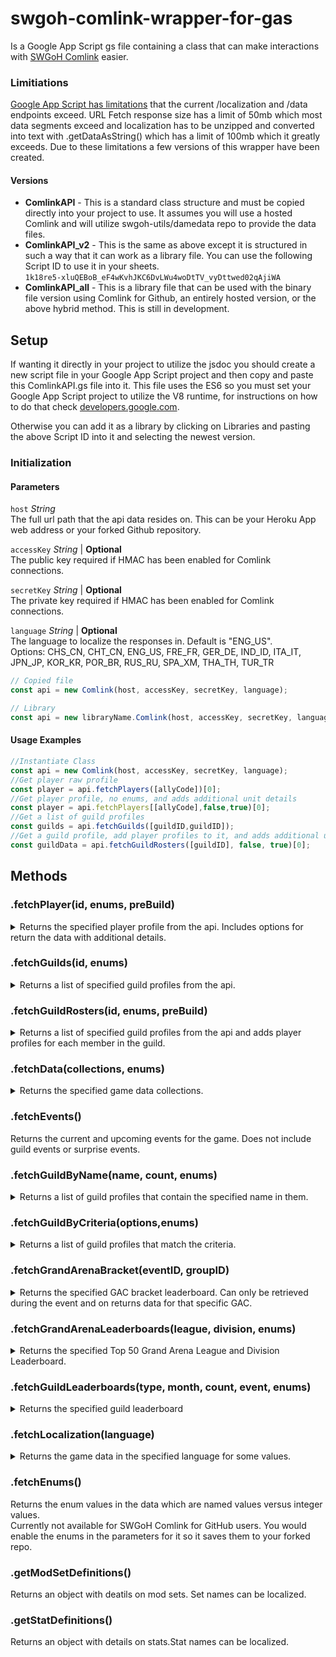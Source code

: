# swgoh-comlink-wrapper-for-gas
Is a Google App Script gs file containing a class that can make interactions with [SWGoH Comlink](https://github.com/swgoh-utils/swgoh-comlink) easier.

### Limitiations
[Google App Script has limitations](https://developers.google.com/apps-script/guides/services/quotas) that the current /localization and /data endpoints exceed. URL Fetch response size has a limit of 50mb which most data segments exceed and localization has to be unzipped and converted into text with .getDataAsString() which has a limit of 100mb which it greatly exceeds. Due to these limitations a few versions of this wrapper have been created.

#### Versions
* **ComlinkAPI** - This is a standard class structure and must be copied directly into your project to use. It assumes you will use a hosted Comlink and will utilize swgoh-utils/damedata repo to provide the data files.
* **ComlinkAPI_v2** - This is the same as above except it is structured in such a way that it can work as a library file. You can use the following Script ID to use it in your sheets.\
`1k18re5-xluQEBoB_eF4wKvhJKC6DvLWu4woDtTV_vyDttwed02qAjiWA`
* **ComlinkAPI_all** - This is a library file that can be used with the binary file version using Comlink for Github, an entirely hosted version, or the above hybrid method. This is still in development.

## Setup
If wanting it directly in your project to utilize the jsdoc you should create a new script file in your Google App Script project and then copy and paste this ComlinkAPI.gs file into it. This file uses the ES6 so you must set your Google App Script project to utilize the V8 runtime, for instructions on how to do that check [developers.google.com](https://developers.google.com/apps-script/guides/v8-runtime#enabling_the_v8_runtime).

Otherwise you can add it as a library by clicking on Libraries and pasting the above Script ID into it and selecting the newest version.

### Initialization
#### Parameters
`host` _String_\
The full url path that the api data resides on. This can be your Heroku App web address or your forked Github repository.

`accessKey` _String_ | **Optional**\
The public key required if HMAC has been enabled for Comlink connections.

`secretKey` _String_ | **Optional**\
The private key required if HMAC has been enabled for Comlink connections.

`language` _String_ | **Optional**\
The language to localize the responses in. Default is "ENG_US".\
Options: CHS_CN, CHT_CN, ENG_US, FRE_FR, GER_DE, IND_ID, ITA_IT, JPN_JP, KOR_KR, POR_BR, RUS_RU, SPA_XM, THA_TH, TUR_TR

```javascript
// Copied file
const api = new Comlink(host, accessKey, secretKey, language);

// Library
const api = new libraryName.Comlink(host, accessKey, secretKey, language);
```

#### Usage Examples
```javascript
//Instantiate Class
const api = new Comlink(host, accessKey, secretKey, language);
//Get player raw profile
const player = api.fetchPlayers([allyCode])[0];
//Get player profile, no enums, and adds additional unit details
const player = api.fetchPlayers[[allyCode],false,true)[0];
//Get a list of guild profiles
const guilds = api.fetchGuilds([guildID,guildID]);
//Get a guild profile, add player profiles to it, and adds additional unit details
const guildData = api.fetchGuildRosters([guildID], false, true)[0];   
```

## Methods
### .fetchPlayer(id, enums, preBuild)
<details><summary>Returns the specified player profile from the api. Includes options for return the data with additional details.</summary>

#### Parameters
`id` _Array_\
List of player's ally codes or player ids to retrieve data for.

`enums` _Bool_ | **Optional**\
Flag to return enum values in the response. Currently not enabled for Github. If you want the Github data to use enums you must select it in the Command Line Tool when generating the player.json file. Default is false.

`preBuild` _Bool_ | **Optional**\
Flag to return response with additional data that is all localized. Default is false.

```json
```
</details>

### .fetchGuilds(id, enums)
<details><summary>Returns a list of specified guild profiles from the api.</summary>

#### Parameters
`id` _Integer_\
List of player ally codes, player ids, or guild ids to retrieve data for.

`enums` _Bool_ | **Optional**\
Flag to return enum values in the response. Currently not enabled for Github. If you want the Github data to use enums you must select it in the Command Line Tool when generating the player.json file. Default is false.

```json
```
</details>

### .fetchGuildRosters(id, enums, preBuild)
<details><summary>Returns a list of specified guild profiles from the api and adds player profiles for each member in the guild.</summary>

#### Parameters
`id` _Array_\
List of player ally codes, player ids, or guild ids.

`enums` _Bool_ | **Optional**\
Flag to return enum values in the response. Currently not enabled for Github. If you want the Github data to use enums you must select it in the Command Line Tool when generating the player.json file. Default is false.

`preBuild` _Bool_ | **Optional**\
Flag to return response with additional data that is all localized. Default is false.

```json
```
</details>

### .fetchData(collections, enums)
<details><summary>Returns the specified game data collections.</summary>

#### Parameters
`collections` _Array_\
An array of specified collection names, see [SWGOH Comlink Wiki](https://gitlab.com/swgoh-tools/swgoh-comlink/-/wikis/Game-Data) for full list.\
Also accepts the following named groups: 
* "for_gameData" = collections required for building gameData.json
* "for_conquest" - all collections related to Conquest
* "for_abilities" - all collections related to unit abilities
* "for_territoryBattles" - all collectons related to Territory Battles
* "for_playerProfile" - all collections used to expand player data
* "for_datacrons" - all collections related to Datacrons
* "for_grandArena" - all collections related to Grand Arena

`enums` _Bool_ | **Optional**\
Flag to return enum values in the response. Currently not enabled for Github. If you want the Github data to use enums you must select it in the Command Line Tool when generating the player.json file. Default is false.

```json
```
</details>

### .fetchEvents()
Returns the current and upcoming events for the game. Does not include guild events or surprise events.

### .fetchGuildByName(name, count, enums)
<details><summary>Returns a list of guild profiles that contain the specified name in them.</summary>

#### Parameters
`name` _String_\
The name of the guild.

`count` _Integer_ | **Optional**\
The number of results to return.

`enums` _Bool_ | **Optional**\
Flag to return enum values in the response. Currently not enabled for Github. If you want the Github data to use enums you must select it in the Command Line Tool when generating the player.json file. Default is false.

```javascript
```
</details>

### .fetchGuildByCriteria(options,enums)
<details><summary>Returns a list of guild profiles that match the criteria.</summary>

#### Parameters
`options` _Object_\
Contains the keys and values to search for.
> minMemberCount: 1-50   Default is 1\
> maxMemberCount: 1-50   Default is 50\
> minGUildGalacticPower: 1+   Default is 1\
> maxGuildGalacticPower: 1+   Default is 999999999\
> count: 1-10000   Default is 10000

`enums` _Bool_ | **Optional**\
Flag to return enum values in the response. Currently not enabled for Github. If you want the Github data to use enums you must select it in the Command Line Tool when generating the player.json file. Default is false.

```javascript
```
</details>

### .fetchGrandArenaBracket(eventID, groupID)
<details><summary>Returns the specified GAC bracket leaderboard. Can only be retrieved during the event and on returns data for that specific GAC.</summary>

#### Parameters
`eventID` _String_\
The event id and instance id from the `.fetchEvents` method.

`groupID` _String_\
The event id, instance id, league name, and bracket number 0+ separated by :

```javascript
```
</details>

### .fetchGrandArenaLeaderboards(league, division, enums)
<details><summary>Returns the specified Top 50 Grand Arena League and Division Leaderboard.</summary>

#### Parameters
`league` _Integer_\
The numeric value for the league.
> 20 = Carbonite\
> 40 = Bronzium\
> 60 = Chromium\
> 80 = Aurodium\
> 100 = Kyber

`division` _Integer_\
The numeric value for the division.
> 5 = 5\
> 10 = 4\
> 15 = 3\
> 20 = 4\
> 25 = 1

```javascript
```
</details>

### .fetchGuildLeaderboards(type, month, count, event, enums)
<details><summary>Returns the specified guild leaderboard</summary>

`type` _Integer_\
The type of leaderboard to get.
> 0 = Total Raid Points\
> 2 = Specified Raid Points\
> 3 = Galactic Power\
> 4 = Territory Battle\
> 5 = Territory Wars

`month` _Integer_ | **Optional**\
Indicates returning this month or previous
> 0 = Current month\
> 1 = Previous month

`count` _Integer_ | **Optional**\
The number of results tp return. Default and max is 200.

`event` _String_ | **Required for `types` 2, 4, and 5
The id of the event to get.
> RAIDS (2)\
> `sith_raid` = Sith Triumverate\
> `rancor` = The Pit\
> `aat` = Tank Takedown\
> `rancor_challenge` = The Pit: Challenge Tier\
> TERRITORY BATTLES (4)\
> `t01D` = Rebel Assault\
> `t02D` = Imperial Retaliation\
> `t03D` = Separatist Might\
> `t04D` = Republic Offensive\
> `t05D` = Rise of the Empire\
> TERRITORY WARS (5)\
> `TERRITORY_WAR_LEADERBOARD` = Territory War

`enums` _Bool_ | **Optional**\
Flag to return enum values in the response. Currently not enabled for Github. If you want the Github data to use enums you must select it in the Command Line Tool when generating the player.json file. Default is false.

```javascript
```
</details>

### .fetchLocalization(language)
<details><summary>Returns the game data in the specified language for some values.</summary>

#### Parameters
`language` _String_
The ISO 639 language code and ISO 3166 country code for the language. Default is "ENG_US". The default is to use the language setting setup during initializing the class.
</details>

### .fetchEnums()
Returns the enum values in the data which are named values versus integer values.\
Currently not available for SWGoH Comlink for GitHub users. You would enable the enums in the parameters for it so it saves them to your forked repo.

### .getModSetDefinitions()
Returns an object with deatils on mod sets. Set names can be localized.

### .getStatDefinitions()
Returns an object with details on stats.Stat names can be localized.
